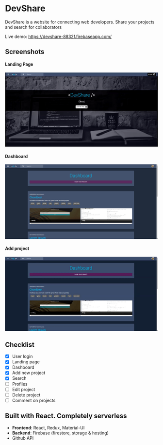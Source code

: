 # DevShare

DevShare is a website for connecting web developers. Share your projects and search for collaborators

Live demo: https://devshare-8832f.firebaseapp.com/

## Screenshots

#### Landing Page

![Landing](/docs/screenshots/Landing.gif?raw=true 'Landing page')

#### Dashboard

![Dashboard](/docs/screenshots/Dashboard.png?raw=true 'Dashboard')

#### Add project

![Add Project](/docs/screenshots/AddProject.gif?raw=true 'Add Project')

## Checklist

- [x] User login
- [x] Landing page
- [x] Dashboard
- [x] Add new project
- [x] Search
- [ ] Profiles
- [ ] Edit project
- [ ] Delete project
- [ ] Comment on projects

## Built with React. Completely serverless

- **Frontend**: React, Redux, Material-UI
- **Backend**: Firebase (firestore, storage & hosting)
- Github API
